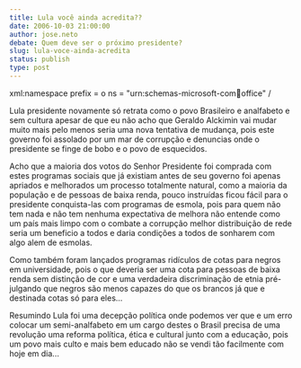 ```yaml
---
title: Lula você ainda acredita??
date: 2006-10-03 21:00:00
author: jose.neto
debate: Quem deve ser o próximo presidente?
slug: lula-voce-ainda-acredita
status: publish 
type: post
---
```


xml:namespace prefix = o ns = "urn:schemas-microsoft-com:office:office" / 


Lula presidente novamente só retrata como o povo Brasileiro e analfabeto e sem cultura apesar de que eu não acho que Geraldo Alckimin vai mudar muito mais pelo menos seria uma nova tentativa de mudança, pois este governo foi assolado por um mar de corrupção e denuncias onde o presidente se finge de bobo e o povo de esquecidos.


Acho que a maioria dos votos do Senhor Presidente foi comprada com estes programas sociais que já existiam antes de seu governo foi apenas apriados e melhorados um processo totalmente natural, como a maioria da população e de pessoas de baixa renda, pouco instruídas ficou fácil para o presidente conquista-las com programas de esmola, pois para quem não tem nada e não tem nenhuma expectativa de melhora não entende como um país mais limpo com o combate a corrupção melhor distribuição de rede seria um beneficio a todos e daria condições a todos de sonharem com algo alem de esmolas.


Como também foram lançados programas ridículos de cotas para negros em universidade, pois o que deveria ser uma cota para pessoas de baixa renda sem distinção de cor e uma verdadeira discriminação de etnia pré-julgando que negros são menos capazes do que os brancos já que e destinada cotas só para eles...


Resumindo Lula foi uma decepção política onde podemos ver que e um erro colocar um semi-analfabeto em um cargo destes o Brasil precisa de uma revolução uma reforma política, ética e cultural junto com a educação, pois um povo mais culto e mais bem educado não se vendi tão facilmente com hoje em dia...


 


 


